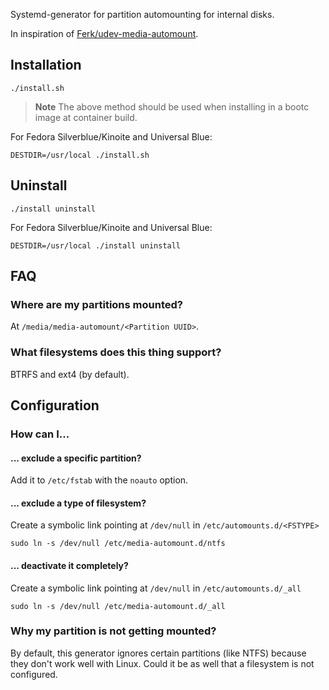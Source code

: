 Systemd-generator for partition automounting for internal disks.

In inspiration of [Ferk/udev-media-automount](https://github.com/Ferk/udev-media-automount).

## Installation

```shell
./install.sh
```

> **Note**
> The above method should be used when installing in a bootc image
> at container build.

For Fedora Silverblue/Kinoite and Universal Blue:

```shell
DESTDIR=/usr/local ./install.sh
```

## Uninstall

```shell
./install uninstall
```

For Fedora Silverblue/Kinoite and Universal Blue:

```shell
DESTDIR=/usr/local ./install uninstall
```

## FAQ

### Where are my partitions mounted?

At `/media/media-automount/<Partition UUID>`.

### What filesystems does this thing support?

BTRFS and ext4 (by default).

## Configuration

### How can I...

#### ... exclude a specific partition?

Add it to `/etc/fstab` with the `noauto` option.

#### ... exclude a type of filesystem?

Create a symbolic link pointing at `/dev/null` in `/etc/automounts.d/<FSTYPE>`

```shell
sudo ln -s /dev/null /etc/media-automount.d/ntfs
```

#### ... deactivate it completely?

Create a symbolic link pointing at `/dev/null` in `/etc/automounts.d/_all`

```shell
sudo ln -s /dev/null /etc/media-automount.d/_all
```

### Why my partition is not getting mounted?

By default, this generator ignores certain partitions (like NTFS) because
they don't work well with Linux.
Could it be as well that a filesystem is not configured.
